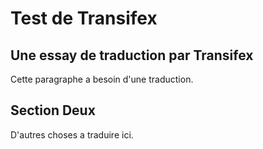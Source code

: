 # Test de Transifex
## Une essay de traduction par Transifex

Cette paragraphe a besoin d'une traduction.

## Section Deux

D'autres choses a traduire ici.